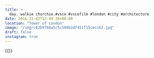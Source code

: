 ```yaml
---
title: >
  day. walkie churchie.#vsco #vscofilm #london #city #architecture
date: 2016-11-02T12:49:38+00:00
location: "Tower of London"
image: "/img/c62b9788a5c5c508b2df451f15cecc62.jpg"
draft: false
instagram: true
---
```


{{<photo src="/img/c62b9788a5c5c508b2df451f15cecc62.jpg">}}
